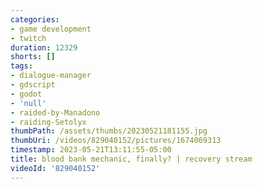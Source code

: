```yaml
---
categories:
- game development
- twitch
duration: 12329
shorts: []
tags:
- dialogue-manager
- gdscript
- godot
- 'null'
- raided-by-Manadono
- raiding-Setolyx
thumbPath: /assets/thumbs/20230521181155.jpg
thumbUri: /videos/829040152/pictures/1674069313
timestamp: 2023-05-21T13:11:55-05:00
title: blood bank mechanic, finally? | recovery stream
videoId: '829040152'
---
```

